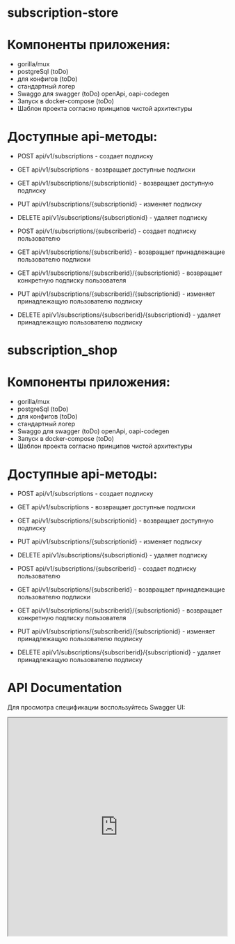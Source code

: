 # subscription-store


# Компоненты приложения:
- gorilla/mux
- postgreSql (toDo)
- для конфигов (toDo)
- стандартный логер
- Swaggo для swagger (toDo) openApi, oapi-codegen
- Запуск в docker-compose (toDo)
- Шаблон проекта согласно принципов чистой архитектуры

# Доступные api-методы:
- POST api/v1/subscriptions - создает подписку
- GET api/v1/subscriptions - возвращает доступные подписки
- GET api/v1/subscriptions/{subscriptionid} - возвращает доступную подписку
- PUT api/v1/subscriptions/{subscriptionid} - изменяет подписку
- DELETE api/v1/subscriptions/{subscriptionid} - удаляет подписку


- POST api/v1/subscriptions/{subscriberid} - создает подписку пользователю
- GET api/v1/subscriptions/{subscriberid} - возвращает принадлежащие пользователю подписки
- GET api/v1/subscriptions/{subscriberid}/{subscriptionid} - возвращает конкретную подписку пользователя
- PUT api/v1/subscriptions/{subscriberid}/{subscriptionid} - изменяет принадлежащую пользователю подписку
- DELETE api/v1/subscriptions/{subscriberid}/{subscriptionid} - удаляет принадлежащую пользователю подписку



# subscription_shop


# Компоненты приложения:
- gorilla/mux
- postgreSql (toDo)
- для конфигов (toDo)
- стандартный логер
- Swaggo для swagger (toDo) openApi, oapi-codegen
- Запуск в docker-compose (toDo)
- Шаблон проекта согласно принципов чистой архитектуры

# Доступные api-методы:
- POST api/v1/subscriptions - создает подписку
- GET api/v1/subscriptions - возвращает доступные подписки
- GET api/v1/subscriptions/{subscriptionid} - возвращает доступную подписку
- PUT api/v1/subscriptions/{subscriptionid} - изменяет подписку
- DELETE api/v1/subscriptions/{subscriptionid} - удаляет подписку


- POST api/v1/subscriptions/{subscriberid} - создает подписку пользователю
- GET api/v1/subscriptions/{subscriberid} - возвращает принадлежащие пользователю подписки
- GET api/v1/subscriptions/{subscriberid}/{subscriptionid} - возвращает конкретную подписку пользователя
- PUT api/v1/subscriptions/{subscriberid}/{subscriptionid} - изменяет принадлежащую пользователю подписку
- DELETE api/v1/subscriptions/{subscriberid}/{subscriptionid} - удаляет принадлежащую пользователю подписку

# API Documentation

Для просмотра спецификации воспользуйтесь Swagger UI:

<iframe src="https://petstore.swagger.io/?url=https://example.com/openapi.yaml" width="100%" height="500px"></iframe>













